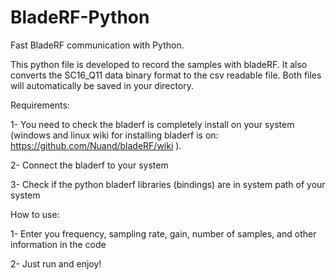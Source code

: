 # BladeRF-Python
Fast BladeRF communication with Python.

This python file is developed to record the samples with bladeRF. It also converts the SC16_Q11 data binary format to the csv readable file. Both files will automatically be saved in your directory.

Requirements:

1- You need to check the bladerf is completely install on your system (windows and linux wiki for installing bladerf is on: https://github.com/Nuand/bladeRF/wiki ).

2- Connect the bladerf to your system

3- Check if the python bladerf libraries (bindings) are in system path of your system

How to use:

1- Enter you frequency, sampling rate, gain, number of samples, and other information in the code

2- Just run and enjoy!

